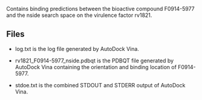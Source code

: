 Contains binding predictions between the bioactive compound F0914-5977 and the nside search space on the virulence factor rv1821.

## Files

- log.txt is the log file generated by AutoDock Vina.

- rv1821_F0914-5977_nside.pdbqt is the PDBQT file generated by AutoDock Vina containing the orientation and binding location of F0914-5977.

- stdoe.txt is the combined STDOUT and STDERR output of AutoDock Vina.

